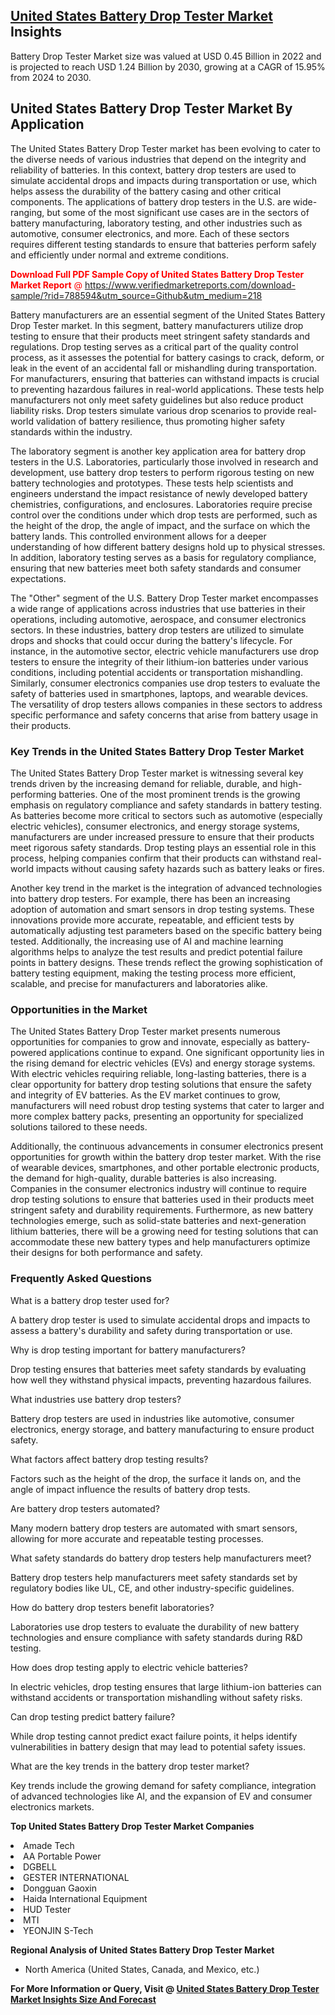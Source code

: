 <h2><a href="https://www.verifiedmarketreports.com/download-sample/?rid=788594&amp;utm_source=Github&amp;utm_medium=218" target="_blank">United States Battery Drop Tester Market</a> Insights</h2><p>Battery Drop Tester Market size was valued at USD 0.45 Billion in 2022 and is projected to reach USD 1.24 Billion by 2030, growing at a CAGR of 15.95% from 2024 to 2030.</p><p><h2>United States Battery Drop Tester Market By Application</h2> <p>The United States Battery Drop Tester market has been evolving to cater to the diverse needs of various industries that depend on the integrity and reliability of batteries. In this context, battery drop testers are used to simulate accidental drops and impacts during transportation or use, which helps assess the durability of the battery casing and other critical components. The applications of battery drop testers in the U.S. are wide-ranging, but some of the most significant use cases are in the sectors of battery manufacturing, laboratory testing, and other industries such as automotive, consumer electronics, and more. Each of these sectors requires different testing standards to ensure that batteries perform safely and efficiently under normal and extreme conditions. <p><span class=""><span style="color: #ff0000;"><strong>Download Full PDF Sample Copy of United States Battery Drop Tester Market Report</strong> @ </span><a href="https://www.verifiedmarketreports.com/download-sample/?rid=788594&amp;utm_source=Github&amp;utm_medium=218" target="_blank">https://www.verifiedmarketreports.com/download-sample/?rid=788594&amp;utm_source=Github&amp;utm_medium=218</a></span></p> <p>Battery manufacturers are an essential segment of the United States Battery Drop Tester market. In this segment, battery manufacturers utilize drop testing to ensure that their products meet stringent safety standards and regulations. Drop testing serves as a critical part of the quality control process, as it assesses the potential for battery casings to crack, deform, or leak in the event of an accidental fall or mishandling during transportation. For manufacturers, ensuring that batteries can withstand impacts is crucial to preventing hazardous failures in real-world applications. These tests help manufacturers not only meet safety guidelines but also reduce product liability risks. Drop testers simulate various drop scenarios to provide real-world validation of battery resilience, thus promoting higher safety standards within the industry. <p>The laboratory segment is another key application area for battery drop testers in the U.S. Laboratories, particularly those involved in research and development, use battery drop testers to perform rigorous testing on new battery technologies and prototypes. These tests help scientists and engineers understand the impact resistance of newly developed battery chemistries, configurations, and enclosures. Laboratories require precise control over the conditions under which drop tests are performed, such as the height of the drop, the angle of impact, and the surface on which the battery lands. This controlled environment allows for a deeper understanding of how different battery designs hold up to physical stresses. In addition, laboratory testing serves as a basis for regulatory compliance, ensuring that new batteries meet both safety standards and consumer expectations. <p>The "Other" segment of the U.S. Battery Drop Tester market encompasses a wide range of applications across industries that use batteries in their operations, including automotive, aerospace, and consumer electronics sectors. In these industries, battery drop testers are utilized to simulate drops and shocks that could occur during the battery's lifecycle. For instance, in the automotive sector, electric vehicle manufacturers use drop testers to ensure the integrity of their lithium-ion batteries under various conditions, including potential accidents or transportation mishandling. Similarly, consumer electronics companies use drop testers to evaluate the safety of batteries used in smartphones, laptops, and wearable devices. The versatility of drop testers allows companies in these sectors to address specific performance and safety concerns that arise from battery usage in their products. <h3>Key Trends in the United States Battery Drop Tester Market</h3> <p>The United States Battery Drop Tester market is witnessing several key trends driven by the increasing demand for reliable, durable, and high-performing batteries. One of the most prominent trends is the growing emphasis on regulatory compliance and safety standards in battery testing. As batteries become more critical to sectors such as automotive (especially electric vehicles), consumer electronics, and energy storage systems, manufacturers are under increased pressure to ensure that their products meet rigorous safety standards. Drop testing plays an essential role in this process, helping companies confirm that their products can withstand real-world impacts without causing safety hazards such as battery leaks or fires. <p>Another key trend in the market is the integration of advanced technologies into battery drop testers. For example, there has been an increasing adoption of automation and smart sensors in drop testing systems. These innovations provide more accurate, repeatable, and efficient tests by automatically adjusting test parameters based on the specific battery being tested. Additionally, the increasing use of AI and machine learning algorithms helps to analyze the test results and predict potential failure points in battery designs. These trends reflect the growing sophistication of battery testing equipment, making the testing process more efficient, scalable, and precise for manufacturers and laboratories alike. <h3>Opportunities in the Market</h3> <p>The United States Battery Drop Tester market presents numerous opportunities for companies to grow and innovate, especially as battery-powered applications continue to expand. One significant opportunity lies in the rising demand for electric vehicles (EVs) and energy storage systems. With electric vehicles requiring reliable, long-lasting batteries, there is a clear opportunity for battery drop testing solutions that ensure the safety and integrity of EV batteries. As the EV market continues to grow, manufacturers will need robust drop testing systems that cater to larger and more complex battery packs, presenting an opportunity for specialized solutions tailored to these needs. <p>Additionally, the continuous advancements in consumer electronics present opportunities for growth within the battery drop tester market. With the rise of wearable devices, smartphones, and other portable electronic products, the demand for high-quality, durable batteries is also increasing. Companies in the consumer electronics industry will continue to require drop testing solutions to ensure that batteries used in their products meet stringent safety and durability requirements. Furthermore, as new battery technologies emerge, such as solid-state batteries and next-generation lithium batteries, there will be a growing need for testing solutions that can accommodate these new battery types and help manufacturers optimize their designs for both performance and safety. <h3>Frequently Asked Questions</h3> <p>What is a battery drop tester used for?</p> <p>A battery drop tester is used to simulate accidental drops and impacts to assess a battery's durability and safety during transportation or use.</p> <p>Why is drop testing important for battery manufacturers?</p> <p>Drop testing ensures that batteries meet safety standards by evaluating how well they withstand physical impacts, preventing hazardous failures.</p> <p>What industries use battery drop testers?</p> <p>Battery drop testers are used in industries like automotive, consumer electronics, energy storage, and battery manufacturing to ensure product safety.</p> <p>What factors affect battery drop testing results?</p> <p>Factors such as the height of the drop, the surface it lands on, and the angle of impact influence the results of battery drop tests.</p> <p>Are battery drop testers automated?</p> <p>Many modern battery drop testers are automated with smart sensors, allowing for more accurate and repeatable testing processes.</p> <p>What safety standards do battery drop testers help manufacturers meet?</p> <p>Battery drop testers help manufacturers meet safety standards set by regulatory bodies like UL, CE, and other industry-specific guidelines.</p> <p>How do battery drop testers benefit laboratories?</p> <p>Laboratories use drop testers to evaluate the durability of new battery technologies and ensure compliance with safety standards during R&D testing.</p> <p>How does drop testing apply to electric vehicle batteries?</p> <p>In electric vehicles, drop testing ensures that large lithium-ion batteries can withstand accidents or transportation mishandling without safety risks.</p> <p>Can drop testing predict battery failure?</p> <p>While drop testing cannot predict exact failure points, it helps identify vulnerabilities in battery design that may lead to potential safety issues.</p> <p>What are the key trends in the battery drop tester market?</p> <p>Key trends include the growing demand for safety compliance, integration of advanced technologies like AI, and the expansion of EV and consumer electronics markets.</p> </p><p><strong>Top United States Battery Drop Tester Market Companies</strong></p><div data-test-id=""><p><li>Amade Tech</li><li> AA Portable Power</li><li> DGBELL</li><li> GESTER INTERNATIONAL</li><li> Dongguan Gaoxin</li><li> Haida International Equipment</li><li> HUD Tester</li><li> MTI</li><li> YEONJIN S-Tech</li></p><div><strong>Regional Analysis of&nbsp;United States Battery Drop Tester Market</strong></div><ul><li dir="ltr"><p dir="ltr">North America&nbsp;(United States, Canada, and Mexico, etc.)</p></li></ul><p><strong>For More Information or Query, Visit @&nbsp;</strong><strong><a href="https://www.verifiedmarketreports.com/product/battery-drop-tester-market/?utm_source=Github&amp;utm_medium=218" target="_blank">United States Battery Drop Tester Market Insights Size And Forecast</a></strong></p></div>
